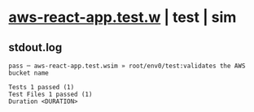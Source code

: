 # [aws-react-app.test.w](../../../../../../examples/tests/sdk_tests/website/aws-react-app.test.w) | test | sim

## stdout.log
```log
pass ─ aws-react-app.test.wsim » root/env0/test:validates the AWS bucket name
 
Tests 1 passed (1)
Test Files 1 passed (1)
Duration <DURATION>
```

